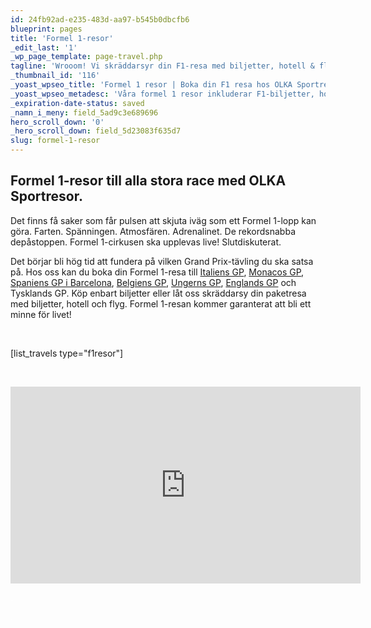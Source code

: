 ```yaml
---
id: 24fb92ad-e235-483d-aa97-b545b0dbcfb6
blueprint: pages
title: 'Formel 1-resor'
_edit_last: '1'
_wp_page_template: page-travel.php
tagline: 'Wrooom! Vi skräddarsyr din F1-resa med biljetter, hotell & flyg.'
_thumbnail_id: '116'
_yoast_wpseo_title: 'Formel 1 resor | Boka din F1 resa hos OLKA Sportresor'
_yoast_wpseo_metadesc: 'Våra formel 1 resor inkluderar F1-biljetter, hotell och flyg. Boka din formel 1 resa med Sveriges ledande arrangör. Välkommen till oss!'
_expiration-date-status: saved
_namn_i_meny: field_5ad9c3e689696
hero_scroll_down: '0'
_hero_scroll_down: field_5d23083f635d7
slug: formel-1-resor
---
```

<h2>Formel 1-resor till alla stora race med OLKA Sportresor.</h2>
Det finns få saker som får pulsen att skjuta iväg som ett Formel 1-lopp kan göra. Farten. Spänningen. Atmosfären. Adrenalinet. De rekordsnabba depåstoppen. Formel 1-cirkusen ska upplevas live! Slutdiskuterat.

Det börjar bli hög tid att fundera på vilken Grand Prix-tävling du ska satsa på. Hos oss kan du boka din Formel 1-resa till <a href="https://olka.se/f1resor/formel1/italien/italien-gp">Italiens GP</a>, <a href="https://olka.se/f1resor/formel1/frankrike/monaco-gp">Monacos GP</a>, <a href="https://olka.se/f1resor/formel1/spanien/spanien-gp">Spaniens GP i Barcelona</a>, <a href="https://olka.se/f1resor/formel1/belgien/belgien-gp">Belgiens GP</a>, <a href="https://olka.se/f1resor/formel1/ungern/ungern-gp">Ungerns GP</a>, <a href="https://olka.se/f1resor/formel1/england/england-gp">Englands GP</a> och Tysklands GP. Köp enbart biljetter eller låt oss skräddarsy din paketresa med biljetter, hotell och flyg. Formel 1-resan kommer garanterat att bli ett minne för livet!

&nbsp;

[list_travels type="f1resor"]

&nbsp;

<iframe src="https://www.youtube.com/embed/YqYPU3MNqHw" width="560" height="315" frameborder="0" allowfullscreen="allowfullscreen"></iframe>

<span style="color: #ffffff;">.</span>

<span style="color: #ffffff;">.</span>